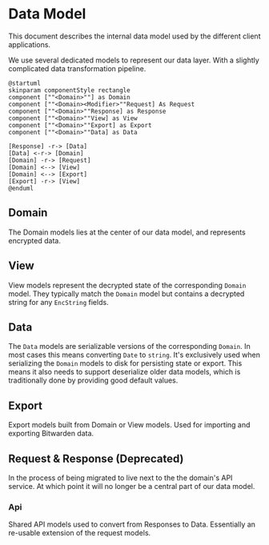 # Data Model

This document describes the internal data model used by the different client applications.

We use several dedicated models to represent our data layer. With a slightly complicated data
transformation pipeline.

```plantuml
@startuml
skinparam componentStyle rectangle
component [""<Domain>""] as Domain
component [""<Domain><Modifier>""Request] As Request
component [""<Domain>""Response] as Response
component [""<Domain>""View] as View
component [""<Domain>""Export] as Export
component [""<Domain>""Data] as Data

[Response] -r-> [Data]
[Data] <-r-> [Domain]
[Domain] -r-> [Request]
[Domain] <--> [View]
[Domain] <--> [Export]
[Export] -r-> [View]
@enduml
```

<!--
TODO: Should this be completely removed from the docs, and moved to an ADR?

We're currently investigating a migrating towards a relationship closer to:

```plantuml
@startuml
skinparam componentStyle rectangle
component [""<Domain>""] as Domain
component [""<Domain><Modifier>""Request] As Request
component [""<Domain>""Response] as Response
component [""<Domain>""View] as View
component [""<Domain>""Export] as Export
component [""<Domain>""Data] as Data

[Domain] <-l- [Response]
[Domain] -r-> [Request]
[Domain] <-d-> [View]
[Domain] <-d-> [Export]
[Domain] <-d-> [Data]
@enduml
```
-->

## Domain

The Domain models lies at the center of our data model, and represents encrypted data.

## View

View models represent the decrypted state of the corresponding `Domain` model. They typically match
the `Domain` model but contains a decrypted string for any `EncString` fields.

## Data

The `Data` models are serializable versions of the corresponding `Domain`. In most cases this means
converting `Date` to `string`. It's exclusively used when serializing the `Domain` models to disk
for persisting state or export. This means it also needs to support deserialize older data models,
which is traditionally done by providing good default values.

## Export

Export models built from Domain or View models. Used for importing and exporting Bitwarden data.

## Request & Response (Deprecated)

In the process of being migrated to live next to the the domain's API service. At which point it
will no longer be a central part of our data model.

### Api

Shared API models used to convert from Responses to Data. Essentially an re-usable extension of the
request models.
